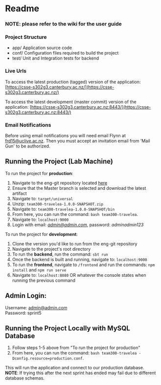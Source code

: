 # Readme

### NOTE: please refer to the wiki for the user guide

### Project Structure
-   app/  					Application source code    
-   conf/  					Configuration files required to build the project
-   test/ Unit and Integration tests for backend

### Live Urls
To access the latest production (tagged) version of the application:
[https://csse-s302g3.canterbury.ac.nz/](https://csse-s302g3.canterbury.ac.nz/)

To access the latest development (master commit) version of the application:
[https://csse-s302g3.canterbury.ac.nz:8443/](https://csse-s302g3.canterbury.ac.nz:8443/)

### Email Notifications
Before using email notifications you will need email Flynn at frd15@uclive.ac.nz. Then you must accept an invitation email from 'Mail Gun' to be authorized.
    
## Running the Project (Lab Machine)
To run the project for **production**:
1. Navigate to the eng-git repository located [here](https://eng-git.canterbury.ac.nz/seng302-2019/team-300) 
2. Ensure that the Master branch is selected and download the latest artifact
3. Navigate to: `target/universal`
4. Unzip: `team300-travelea-1.0.0-SNAPSHOT.zip`
5. Navigate to: `team300-travelea-1.0.0-SNAPSHOT/bin`
6. From here, you can run the command: `bash team300-travelea`.
7. Navigate to: `localhost:9000`
8. Login with email: *admin@admin.com*, password: *adminadmin123*

To run the project for **development**:
1. Clone the version you'd like to run from the eng-git repository
2. Navigate to the project's root directory
3. To run the **backend**, run the command: `sbt run`
4. Once the backend is built and running, navigate to: `localhost:9000`
5. To run the **frontend**, navigate to `/frontend` and run the commands: `npm install` and `npm run serve`
6. Navigate to: `localhost:8080` OR whatever the console states when running the previous command


## Admin Login:

Username: admin@admin.com  
Password: sprint5

## Running the Project Locally with MySQL Database

1. Follow steps 1-5 above from "To run the project for production"
2. From here, you can run the command: `bash team300-travelea -Dconfig.resource=production.conf`.

This will run the application and connect to our production database.   
**NOTE**: If trying this after the next sprint 
has ended may fail due to different database schemas.
